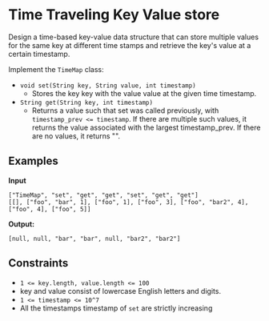 # Time Traveling Key Value store

Design a time-based key-value data structure that can store multiple values for the same key at different time stamps and retrieve the key's value at a certain timestamp.

Implement the `TimeMap` class:
* `void set(String key, String value, int timestamp)`
  * Stores the key key with the value value at the given time timestamp.
* `String get(String key, int timestamp)`
  * Returns a value such that set was called previously, with `timestamp_prev <= timestamp`. If there are multiple such values, it returns the value associated with the largest timestamp_prev. If there are no values, it returns "".


## Examples

**Input**
```
["TimeMap", "set", "get", "get", "set", "get", "get"]
[[], ["foo", "bar", 1], ["foo", 1], ["foo", 3], ["foo", "bar2", 4], ["foo", 4], ["foo", 5]]
```

**Output:**
```
[null, null, "bar", "bar", null, "bar2", "bar2"]
```

## Constraints

* `1 <= key.length, value.length <= 100`
* key and value consist of lowercase English letters and digits.
* `1 <= timestamp <= 10^7`
* All the timestamps timestamp of `set` are strictly increasing